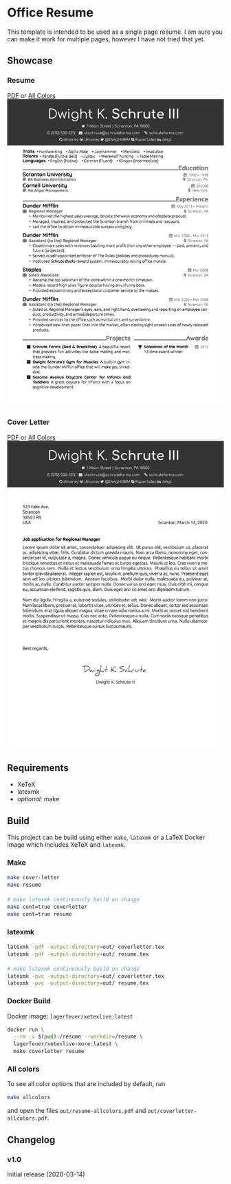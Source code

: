 # Office Resume

This template is intended to be used as a single page resume.
I am sure you can make it work for multiple pages, however I have not tried that yet.

## Showcase
### Resume
[PDF](showcase/resume.pdf) or [All Colors](showcase/resume-allcolors.pdf)
![resume](showcase/resume.jpg)
### Cover Letter
[PDF](showcase/coverletter.pdf) or [All Colors](showcase/coverletter-allcolors.pdf)
![coverletter](showcase/coverletter.jpg)

## Requirements
* XeTeX
* latexmk
* _optional:_ make

## Build
This project can be build using either `make`, `latexmk` or
a LaTeX Docker image which includes XeTeX and `latexmk`.

### Make
```sh
make cover-letter
make resume

# make latexmk continuously build on change
make cont=true coverletter
make cont=true resume
```

### latexmk
```sh
latexmk -pdf -output-directory=out/ coverletter.tex
latexmk -pdf -output-directory=out/ resume.tex

# make latexmk continuously build on change
latexmk -pvc -output-directory=out/ coverletter.tex
latexmk -pvc -output-directory=out/ resume.tex
```

### Docker Build
Docker image: `lagerfeuer/xetexlive:latest`

```sh
docker run \
  --rm -v $(pwd):/resume --workdir=/resume \
  lagerfeuer/xetexlive-more:latest \
  make coverletter resume
```

### All colors
To see all color options that are included by default, run
```sh
make allcolors
```
and open the files `out/resume-allcolors.pdf` and `out/coverletter-allcolors.pdf`.


## Changelog
### v1.0
Initial release (2020-03-14)
